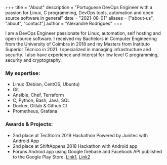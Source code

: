 +++
title = "About"
description = "Portuguese DevOps Engineer with a passion for Linux, C programming, DevOps tools, automation and open source software in general"
date = "2021-08-01"
aliases = ["about-us", "about", "contact"]
author = "Alexandre Rodrigues"
+++

I am a DevOps Engineer passionate for Linux, automation, self hosting and open source software.
I received my Bachelors in Computer Engineering from the University of Coimbra in 2018 and my Masters from Instituto Superior Técnico in 2021.
I specialized in managing infrastructure and security. I also have experience and interest for low level C programming, security and cryptography.

### My expertise:
- Linux (Debian, CentOS, Ubuntu)
- Git
- Ansible, Chef, Terraform
- C, Python, Bash, Java, SQL
- Docker, Gitlab & Github CI
- Prometheus, Grafana

### Awards & Projects:
- 2nd place at TecStorm 2019 Hackathon Powered by Junitec with Android App
- 2nd place at ShiftAppens 2018 Hackathon with Android app
- Foruns Android app using Google firebase and Facebook API published to the Google Play Store. [Link1](https://uniarea.com/letsgout-aplicacao-quer-arranjar-te-companhia-as-tuas-atividades/), [Link2](https://noticias.uc.pt/multimedia/videos/lets-gout-quando-nao-ter-companhia-ja-nao-e-desculpa/)
